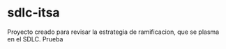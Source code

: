 # sdlc-itsa
Proyecto creado para revisar la estrategia de ramificacion, que se plasma en el SDLC.
Prueba

